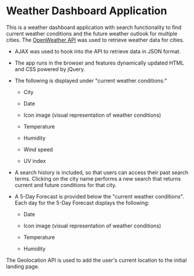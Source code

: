 #  Weather Dashboard Application

This is a weather dashboard application with search functionality to find current weather conditions and the future weather outlook for multiple cities. The [OpenWeather API](https://openweathermap.org/api) was used to retrieve weather data for cities. 

* AJAX was used to hook into the API to retrieve data in JSON format.

* The app runs in the browser and features dynamically updated HTML and CSS powered by jQuery.

* The following is displayed under "current weather conditions:"

  * City

  * Date

  * Icon image (visual representation of weather conditions)

  * Temperature

  * Humidity

  * Wind speed

  * UV index

* A search history is included, so that users can access their past search terms. Clicking on the city name performs a new search that returns current and future conditions for that city. 

* A 5-Day Forecast is provided below the "current weather conditions". Each day for the 5-Day Forecast displays the following:

  * Date

  * Icon image (visual representation of weather conditions)

  * Temperature

  * Humidity


The Geolocation API is used to add the user's current location to the initial landing page.


<img>
<a href ="https://steffield.github.io/WeatherApp/>Weather Application</a>
